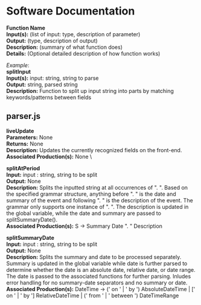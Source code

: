 # Software Documentation

**Function Name** \
**Input(s):** (list of input: type, description of parameter)\
**Output:** (type, description of output)\
**Description:** (summary of what function does)\
**Details:** (Optional detailed description of how function works)

_Example_:\
**splitInput** \
**Input(s):** input: string, string to parse \
**Output:** string, parsed string \
**Description:** Function to split up input string into parts by matching keywords/patterns between fields

## parser.js

**liveUpdate** \
**Parameters:** None \
**Returns:** None \
**Description:** Updates the currently recognized fields on the front-end. \
**Associated Production(s):** None \

**splitAtPeriod** \
**Input:** input : string, string to be split \
**Output:** None \
**Description:** Splits the inputted string at all occurrences of ". ". Based on the specified grammar structure, anything before ". " is the date and summary of the event and following ". " is the description of the event. The grammar only supports one instance of ". ". The description is updated in the global variable, while the date and summary are passed to splitSummaryDate(). \
**Associated Production(s):** S -> Summary Date ". " Description

**splitSummaryDate** \
**Input:** input : string, string to be split \
**Output:** None \
**Description:** Splits the summary and date to be processed separately. Summary is updated in the global variable while date is further parsed to determine whether the date is an absolute date, relative date, or date range. The date is passed to the associated functions for further parsing. Inludes error handling for no summary-date separators and no summary or date. \
**Associated Production(s):** DateTime -> (' on ' | ' by ') AbsoluteDateTime | [' on ' | ' by '] RelativeDateTime | (' from ' | ' between ') DateTimeRange

